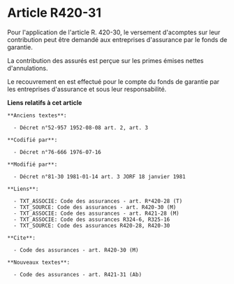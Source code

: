 # Article R420-31

Pour l'application de l'article R. 420-30, le versement d'acomptes sur leur contribution peut être demandé aux entreprises
d'assurance par le fonds de garantie.

La contribution des assurés est perçue sur les primes émises nettes d'annulations.

Le recouvrement en est effectué pour le compte du fonds de garantie par les entreprises d'assurance et sous leur
responsabilité.

**Liens relatifs à cet article**

	**Anciens textes**:

	  - Décret n°52-957 1952-08-08 art. 2, art. 3

	**Codifié par**:

	  - Décret n°76-666 1976-07-16

	**Modifié par**:

	  - Décret n°81-30 1981-01-14 art. 3 JORF 18 janvier 1981

	**Liens**:

	  - TXT_ASSOCIE: Code des assurances - art. R*420-28 (T)
	  - TXT_SOURCE: Code des assurances - art. R420-30 (M)
	  - TXT_ASSOCIE: Code des assurances - art. R421-28 (M)
	  - TXT_ASSOCIE: Code des assurances R324-6, R325-16
	  - TXT_SOURCE: Code des assurances R420-28, R420-30

	**Cite**:

	  - Code des assurances - art. R420-30 (M)

	**Nouveaux textes**:

	  - Code des assurances - art. R421-31 (Ab)
